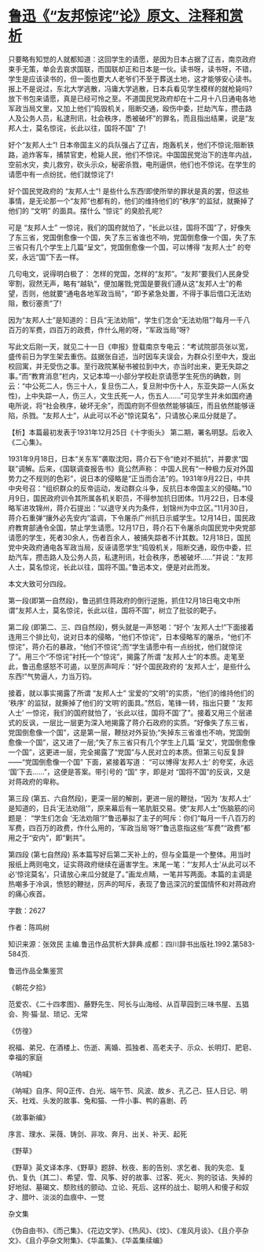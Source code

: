 # [鲁迅《“友邦惊诧”论》原文、注释和赏析](https://www.vrrw.net/wx/9638.html)

只要略有知觉的人就都知道：这回学生的请愿，是因为日本占据了辽吉，南京政府束手无策，单会去哀求国联，而国联却正和日本是一伙。读书呀，读书呀，不错，学生是应该读书的，但一面也要大人老爷们不至于葬送土地，这才能够安心读书。报上不是说过，东北大学逃散，冯庸大学逃散，日本兵看见学生模样的就枪毙吗?放下书包来请愿，真是已经可怜之至。不道国民党政府却在十二月十八日通电各地军政当局文里，又加上他们“捣毁机关，阻断交通，殴伤中委，拦劫汽车，攒击路人及公务人员，私逮刑讯，社会秩序，悉被破坏”的罪名，而且指出结果，说是“友邦人士，莫名惊诧，长此以往，国将不国” 了!

好个“友邦人士”! 日本帝国主义的兵队强占了辽吉，炮轰机关，他们不惊诧;阻断铁路，追炸客车，捕禁官吏，枪毙人民，他们不惊诧。中国国民党治下的连年内战，空前水灾，卖儿救穷，砍头示众，秘密杀戮，电刑逼供，他们也不惊诧。在学生的请愿中有一点纷扰，他们就惊诧了!

好个国民党政府的 “友邦人士”! 是些什么东西!即使所举的罪状是真的罢，但这些事情，是无论那一个“友邦”也都有的，他们的维持他们的“秩序”的监狱，就撕掉了他们的 “文明” 的面具。摆什么 “惊诧” 的臭脸孔呢?

可是 “友邦人士” 一惊诧，我们的国府就怕了，“长此以往，国将不国”了，好像失了东三省，党国倒愈像一个国，失了东三省谁也不响，党国倒愈像一个国，失了东三省只有几个学生上几篇“呈文”，党国倒愈像一个国，可以博得 “友邦人士” 的夸奖，永远“国”下去一样。

几句电文，说得明白极了： 怎样的党国，怎样的“友邦”。“友邦”要我们人民身受宰割，寂然无声，略有“越轨”，便加屠戮;党国是要我们遵从这“友邦人士”的希望，否则，他就要“通电各地军政当局”，“即予紧急处置，不得于事后借口无法劝阻，敷衍塞责”了!

因为“友邦人士”是知道的：日兵“无法劝阻”，学生们怎会“无法劝阻”?每月一千八百万的军费，四百万的政费，作什么用的呀，“军政当局”呀?

写此文后刚一天，就见二十一日《申报》登载南京专电云：“考试院部员张以宽，盛传前日为学生架去重伤。兹据张自述，当时因车夫误会，为群众引至中大，旋出校回寓，并无受伤之事。至行政院某秘书被拉到中大，亦当时出来，更无失踪之事。”而“教育消息”栏内，又记本埠一小部分学校赴京请愿学生死伤的确数，则云：“中公死二人，伤三十人，复旦伤二人，复旦附中伤十人，东亚失踪一人(系女性)，上中失踪一人，伤三人，文生氏死一人，伤五人……”可见学生并未如国府通电所说，将“社会秩序，破坏无余”，而国府则不但依然能够镇压，而且依然能够诬陷，杀戮。“友邦人士”，从此可以不必“惊诧莫名”，只请放心来瓜分就是了。



【析】本篇最初发表于1931年12月25日《十字街头》 第二期，署名明瑟。后收入 《二心集》。

1931年9月18日，日本“关东军”袭取沈阳，蒋介石下令“绝对不抵抗”，并要求“国联”调解。后来，《国联调查报告书》竟公然声称： 中国人民有“一种极力反对外国势力之不规则的色彩”，说日本的侵略是“正当而合法”的。1931年9月22日，中共中央号召：“组织群众的反帝运动，发动群众斗争，反抗日本帝国主义的侵略。”10月9日，国民政府训令其所属各机关职员，不得参加抗日团体。11月22日，日本侵略军进攻锦州，蒋介石提出：“以退守关内为条件，划锦州为中立区。”11月30日，蒋介石重弹“攘外必先安内”滥调，下令屠杀广州抗日示威学生。12月14日，国民政府教育部通令全国，禁止学生请愿。12月17日，蒋介石下令屠杀向国民党中央党部请愿的学生，死者30余人，伤者百余人，被捕失踪者不计其数。12月18日，国民党中央政府通电各军政当局，反诬请愿学生“捣毁机关，阻断交通，殴伤中委，拦劫汽车，攒击路人及公务人员，私逮刑讯，社会秩序，悉被破坏……”并说：“友邦人士，莫名惊诧，长此以往，国将不国。”鲁迅本文，便是对此而发。

本文大致可分四段。

第一段(即第一自然段)，鲁迅抓住蒋政府的倒行逆施，抓住12月18日电文中所谓“友邦人士，莫名惊诧，长此以往，国将不国”，树立了批驳的靶子。

第二段 (即第二、三、四自然段)，劈头就是一声怒喝：“好个 ‘友邦人士!”下面接着连用三个排比句，说对日本的侵略，“他们不惊诧”，日本侵略军的屠杀，“他们不惊诧”，蒋介石的暴政，“他们不惊诧”;而“学生请愿中有一点纷扰，他们就惊诧了”。用三个“不惊诧”衬托一个“惊诧”，揭露了所谓 “友邦人士”的本质。走笔至此，鲁迅愈感怒不可遏，以至厉声呵斥：“好个国民政府的 ‘友邦人士’，是些什么东西!”气势逼人，力当万钧。

接着，就以事实揭露了所谓 “友邦人士” 宝爱的“文明”的实质，“他们的维持他们的 ‘秩序’ 的监狱，就撕掉了他们的‘文明’的面具。”然后，笔锋一转，指出只要 “ ‘友邦人士’ 一惊诧，我们的国府就怕了，‘长此以往，国将不国’了”。接着又用三个层递式的反讽，一层比一层更为深入地揭露了蒋介石政府的实质。“好像失了东三省，党国倒愈像一个国”，这是第一层，鞭挞对外妥协;“失掉东三省谁也不响，党国倒愈像一个国”，这又进了一层;“失了东三省只有几个学生上几篇 ‘呈文’，党国倒愈像一个国”，这更进一层，完全揭露了“党国”与人民对立的本质。但第三句反复辞——“党国倒愈像一个国” 下面，紧接着写道： “可以博得‘友邦人士’ 的夸奖，永远 ‘国’下去……”，这便是答案。带引号的 “国” 字，即是对 “国将不国”的反讽，又是对蒋政府的卑称。

第三段 (第五、六自然段)，更深一层的解剖，更进一层的鞭挞，“因为 ‘友邦人士’ 是知道的，日兵‘无法劝阻’”，原来幕后有一笔肮脏交易。使“友邦人士”伤脑筋的问题是： “学生们怎会 ‘无法劝阻’?”鲁迅摹拟了主子的呵斥：你们“每月一千八百万的军费，四百万的政费，作什么用的，‘军政当局’呀?”鲁迅意指这些“军费”“政费”都用之于“安内”，即“剿共”。

第四段 (第七自然段) 系本篇写好后第二天补上的，但与全篇是一个整体。用当时报纸上两则电文，证实蒋政府继续在逼害学生。末尾一笔：“‘友邦人士’从此可以不必‘惊诧莫名’，只请放心来瓜分就是了。”画龙点睛，一笔并写两面。本篇的主调是热嘲多于冷讽，愤怒的鞭挞，厉声的呵斥，表现了鲁迅深沉的爱国情怀和对蒋政府的痛心疾首。

字数：2627

作者：陈鸣树

知识来源：张效民 主编.鲁迅作品赏析大辞典.成都：四川辞书出版社.1992.第583-584页.

鲁迅作品全集鉴赏

《朝花夕拾》

范爱农、《二十四孝图》、藤野先生、阿长与山海经、从百草园到三味书屋、五猖会、狗·猫·鼠、琐记、无常

《仿徨》

祝福、弟兄、在酒楼上、伤逝、离婚、孤独者、高老夫子、示众、长明灯、肥皂、幸福的家庭

《呐喊》

《呐喊》自序、阿Q正传、白光、端午节、风波、故乡、孔乙己、狂人日记、明天、社戏、头发的故事、兔和猫、一件小事、鸭的喜剧、药

《故事新编》

序言、理水、采薇、铸剑、非攻、奔月、出关、补天、起死

《野草》

《野草》英文译本序、《野草》题辞、秋夜、影的告别、求乞者、我的失恋、复仇、复仇〔其二〕、希望、雪、风筝、好的故事、过客、死火、狗的驳诘、失掉的好地狱、墓碣文、颓败线的颤动、立论、死后、这样的战士、聪明人和傻子和奴才、腊叶、淡淡的血痕中、一觉

杂文集

《伪自由书》、《而己集》、《花边文学》、《热风》、《坟》、《准风月谈》、《且介亭杂文》、《且介亭杂文附集》、《华盖集》、《华盖集续编》

